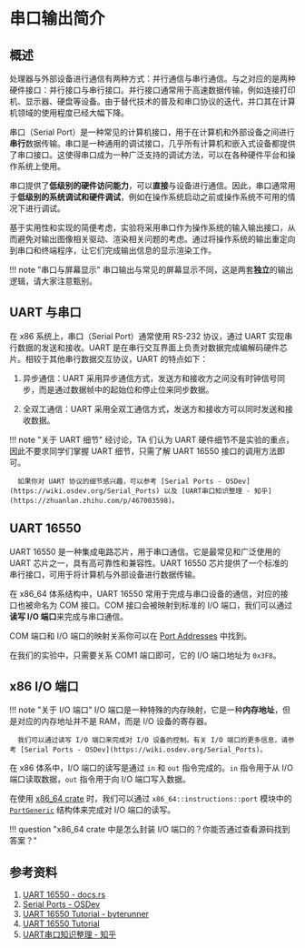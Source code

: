 # 串口输出简介

## 概述

处理器与外部设备进行通信有两种方式：并行通信与串行通信。与之对应的是两种硬件接口：并行接口与串行接口。并行接口通常用于高速数据传输，例如连接打印机、显示器、硬盘等设备。由于替代技术的普及和串口协议的迭代，并口其在计算机领域的使用程度已经大幅下降。

串口（Serial Port）是一种常见的计算机接口，用于在计算机和外部设备之间进行**串行**数据传输。串口是一种通用的调试接口，几乎所有计算机和嵌入式设备都提供了串口接口。这使得串口成为一种广泛支持的调试方法，可以在各种硬件平台和操作系统上使用。

串口提供了**低级别的硬件访问能力**，可以**直接**与设备进行通信。因此，串口通常用于**低级别的系统调试和硬件调试**，例如在操作系统启动之前或操作系统不可用的情况下进行调试。

基于实用性和实现的简便考虑，实验将采用串口作为操作系统的输入输出接口，从而避免对输出图像相关驱动、渲染相关问题的考虑。通过将操作系统的输出重定向到串口和终端程序，让它们完成输出信息的显示渲染工作。

!!! note "串口与屏幕显示"
      串口输出与常见的屏幕显示不同，这是两套**独立**的输出逻辑，请大家注意甄别。

## UART 与串口

在 x86 系统上，串口（Serial Port）通常使用 RS-232 协议，通过 UART 实现串行数据的发送和接收。UART 是在串行交互界面上负责对数据完成编解码硬件芯片。相较于其他串行数据交互协议，UART 的特点如下：

1. 异步通信：UART 采用异步通信方式，发送方和接收方之间没有时钟信号同步，而是通过数据帧中的起始位和停止位来同步数据。

2. 全双工通信：UART 采用全双工通信方式，发送方和接收方可以同时发送和接收数据。

!!! note "关于 UART 细节"
      经讨论，TA 们认为 UART 硬件细节不是实验的重点，因此不要求同学们掌握 UART 细节，只需了解 UART 16550 接口的调用方法即可。

      如果你对 UART 协议的细节感兴趣，可以参考 [Serial Ports - OSDev](https://wiki.osdev.org/Serial_Ports) 以及 [UART串口知识整理 - 知乎](https://zhuanlan.zhihu.com/p/467003598)。


## UART 16550

UART 16550 是一种集成电路芯片，用于串口通信。它是最常见和广泛使用的 UART 芯片之一，具有高可靠性和兼容性。UART 16550 芯片提供了一个标准的串行接口，可用于将计算机与外部设备进行数据传输。

在 x86_64 体系结构中，UART 16550 常用于完成与串口设备的通信，对应的接口也被命名为 COM 接口。COM 接口会被映射到标准的 I/O 端口，我们可以通过**读写 I/O 端口**来完成与串口通信。

COM 端口和 I/O 端口的映射关系你可以在 [Port Addresses](https://wiki.osdev.org/Serial_Ports#Port_Addresses) 中找到。

在我们的实验中，只需要关系 COM1 端口即可，它的 I/O 端口地址为 `0x3F8`。

## x86 I/O 端口

!!! note "关于 I/O 端口"
      I/O 端口是一种特殊的内存映射，它是一种**内存地址**，但是对应的内存地址并不是 RAM，而是 I/O 设备的寄存器。

      我们可以通过读写 I/O 端口来完成对 I/O 设备的控制。有关 I/O 端口的更多信息，请参考 [Serial Ports - OSDev](https://wiki.osdev.org/Serial_Ports)。

在 x86 体系中，I/O 端口的读写是通过 `in` 和 `out` 指令完成的。`in` 指令用于从 I/O 端口读取数据，`out` 指令用于向 I/O 端口写入数据。

在使用 [x86_64 crate](https://docs.rs/x86_64) 时，我们可以通过 `x86_64::instructions::port` 模块中的 [`PortGeneric`](https://docs.rs/x86_64/latest/x86_64/instructions/port/struct.PortGeneric.html) 结构体来完成对 I/O 端口的读写。

!!! question "x86_64 crate 中是怎么封装 I/O 端口的？你能否通过查看源码找到答案？"

## 参考资料

1. [UART 16550 - docs.rs](https://docs.rs/uart_16550)
2. [Serial Ports - OSDev](https://wiki.osdev.org/Serial_Ports)
3. [UART 16550 Tutorial - byterunner](http://byterunner.com/16550.html)
4. [UART 16550 Tutorial](http://www.larvierinehart.com/serial/serialadc/serial.htm)
5. [UART串口知识整理 - 知乎](https://zhuanlan.zhihu.com/p/467003598)
